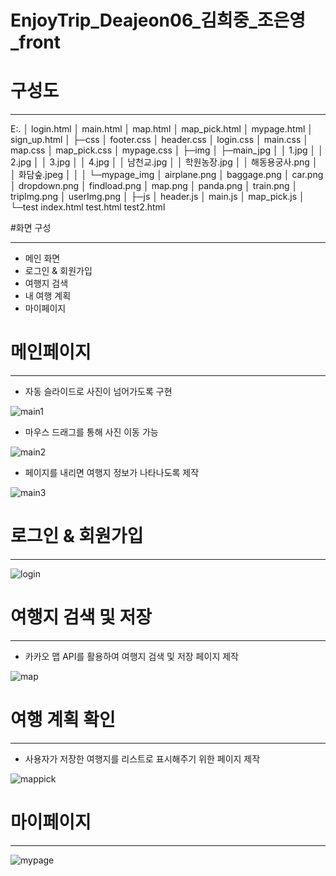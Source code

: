 # EnjoyTrip_Deajeon06_김희중_조은영_front
# 구성도

---
E:.
│  login.html
│  main.html
│  map.html
│  map_pick.html
│  mypage.html
│  sign_up.html
│
├─css
│      footer.css
│      header.css
│      login.css
│      main.css
│      map.css
│      map_pick.css
│      mypage.css
│
├─img
│  ├─main_jpg
│  │      1.jpg
│  │      2.jpg
│  │      3.jpg
│  │      4.jpg
│  │      남천교.jpg
│  │      학원농장.jpg
│  │      해동용궁사.png
│  │      화담숲.jpeg
│  │
│  └─mypage_img
│          airplane.png
│          baggage.png
│          car.png
│          dropdown.png
│          findload.png
│          map.png
│          panda.png
│          train.png
│          tripImg.png
│          userImg.png
│
├─js
│      header.js
│      main.js
│      map_pick.js
│
└─test
index.html
test.html
test2.html

#화면 구성

---

- 메인 화면
- 로그인 & 회원가입
- 여행지 검색
- 내 여행 계획
- 마이페이지


# 메인페이지

---

- 자동 슬라이드로 사진이 넘어가도록 구현

![main1](https://github.com/KHJHK/Just-BlackJack-AR-Game/assets/86724344/bbc441bc-593c-4476-8b76-301b87ad5ebc)

- 마우스 드래그를 통해 사진 이동 가능

![main2](https://github.com/KHJHK/Just-BlackJack-AR-Game/assets/86724344/ac486f1f-4df0-4ed2-83f5-ff81d43af463)
    
- 페이지를 내리면 여행지 정보가 나타나도록 제작

![main3](https://github.com/KHJHK/Just-BlackJack-AR-Game/assets/86724344/992e8737-3cbe-4dab-8cb0-4dea86df1d63)

# 로그인 & 회원가입

---

![login](https://github.com/KHJHK/Just-BlackJack-AR-Game/assets/86724344/f6b53272-bb93-40ac-8e52-ef88718842ec)


# 여행지 검색 및 저장

---

- 카카오 맵 API를 활용하여 여행지 검색 및 저장 페이지 제작

![map](https://github.com/KHJHK/Just-BlackJack-AR-Game/assets/86724344/9b112da4-2e6b-48d2-9c33-d19a52fd7f72)

# 여행 계획 확인

---

- 사용자가 저장한 여행지를 리스트로 표시해주기 위한 페이지 제작

![mappick](https://github.com/KHJHK/Just-BlackJack-AR-Game/assets/86724344/8cb144d2-610b-43f7-abe8-18b74258756a)

# 마이페이지

---

![mypage](https://github.com/KHJHK/Just-BlackJack-AR-Game/assets/86724344/90471fff-2c90-4763-b13e-9db536f9ab72)
